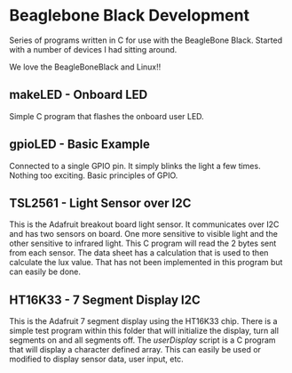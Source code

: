 # Beaglebone Black Development

Series of programs written in C for use with the BeagleBone Black. Started with a number of devices I had sitting around.

We love the BeagleBoneBlack and Linux!!

## makeLED - Onboard LED

Simple C program that flashes the onboard user LED.

## gpioLED - Basic Example

Connected to a single GPIO pin. It simply blinks the light a few times. Nothing too exciting. Basic principles of GPIO.

## TSL2561 - Light Sensor over I2C

This is the Adafruit breakout board light sensor. It communicates over I2C and has two sensors on board. One more sensitive to visible light and the other sensitive to infrared light. This C program will read the 2 bytes sent from each sensor. The data sheet has a calculation that is used to then calculate the lux value. That has not been implemented in this program but can easily be done.

## HT16K33 - 7 Segment Display I2C

This is the Adafruit 7 segment display using the HT16K33 chip. There is a simple test program within this folder that will initialize the display, turn all segments on and all segments off. The *userDisplay* script is a C program that will display a character defined array. This can easily be used or modified to display sensor data, user input, etc.  
